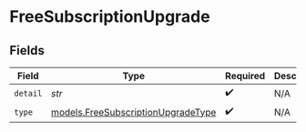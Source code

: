 # FreeSubscriptionUpgrade


## Fields

| Field                                                                          | Type                                                                           | Required                                                                       | Description                                                                    |
| ------------------------------------------------------------------------------ | ------------------------------------------------------------------------------ | ------------------------------------------------------------------------------ | ------------------------------------------------------------------------------ |
| `detail`                                                                       | *str*                                                                          | :heavy_check_mark:                                                             | N/A                                                                            |
| `type`                                                                         | [models.FreeSubscriptionUpgradeType](../models/freesubscriptionupgradetype.md) | :heavy_check_mark:                                                             | N/A                                                                            |